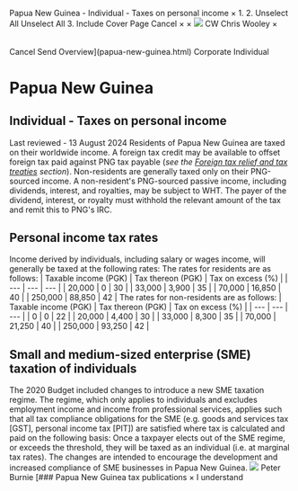 Papua New Guinea - Individual - Taxes on personal income
×
1.
2.
Unselect All
Unselect All
3.
Include Cover Page
Cancel
×
×
![](-/media/world-wide-tax-summaries/attachments/global---chris-wooley.ashx%3Frev=ac5e5f3223b34096b1afc2a6009c7320&revision=ac5e5f32-23b3-4096-b1af-c2a6009c7320&hash=859B7ADC84DC2CBEC9760E9E6EE7DE6D0A8BFCDF)
CW
Chris Wooley
×
######
Cancel
Send
Overview](papua-new-guinea.html)
Corporate
Individual
# Papua New Guinea
## Individual - Taxes on personal income
Last reviewed - 13 August 2024
Residents of Papua New Guinea are taxed on their worldwide income. A foreign tax credit may be available to offset foreign tax paid against PNG tax payable (*see the [Foreign tax relief and tax treaties](papua-new-guinea/individual/foreign-tax-relief-and-tax-treaties.html) section*).
Non-residents are generally taxed only on their PNG-sourced income. A non-resident's PNG-sourced passive income, including dividends, interest, and royalties, may be subject to WHT. The payer of the dividend, interest, or royalty must withhold the relevant amount of the tax and remit this to PNG's IRC.
## Personal income tax rates
Income derived by individuals, including salary or wages income, will generally be taxed at the following rates:
The rates for residents are as follows:
| Taxable income (PGK) | Tax thereon (PGK) | Tax on excess (%) |
| --- | --- | --- |
| 20,000 | 0 | 30 |
| 33,000 | 3,900 | 35 |
| 70,000 | 16,850 | 40 |
| 250,000 | 88,850 | 42 |
The rates for non-residents are as follows:
| Taxable income (PGK) | Tax thereon (PGK) | Tax on excess (%) |
| --- | --- | --- |
| 0 | 0 | 22 |
| 20,000 | 4,400 | 30 |
| 33,000 | 8,300 | 35 |
| 70,000 | 21,250 | 40 |
| 250,000 | 93,250 | 42 |
## Small and medium-sized enterprise (SME) taxation of individuals
The 2020 Budget included changes to introduce a new SME taxation regime. The regime, which only applies to individuals and excludes employment income and income from professional services, applies such that all tax compliance obligations for the SME (e.g. goods and services tax [GST], personal income tax [PIT]) are satisfied where tax is calculated and paid on the following basis:
Once a taxpayer elects out of the SME regime, or exceeds the threshold, they will be taxed as an individual (i.e. at marginal tax rates).
The changes are intended to encourage the development and increased compliance of SME businesses in Papua New Guinea.
![](-/media/world-wide-tax-summaries/attachments/papua-new-guinea---peter_burnie.ashx%3Frev=8fc829f1d2cb4dcc86267716e612323f&revision=8fc829f1-d2cb-4dcc-8626-7716e612323f&hash=93E0BBD487F3BF260D08DB0E0302DD5881E0C356)
Peter Burnie
[### Papua New Guinea tax publications
×
I understand